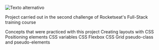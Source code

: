![Texto alternativo](assets/img/FullProjekt)

Project carried out in the second challenge of Rocketseat's Full-Stack training course

Concepts that were practiced with this project
Creating layouts with CSS
Positioning elements
CSS variables
CSS Flexbox
CSS Grid
pseudo-class and pseudo-elements
